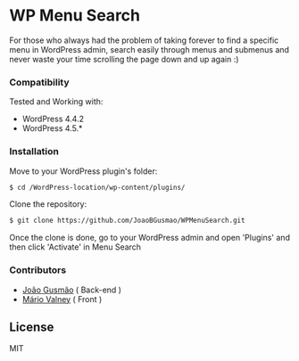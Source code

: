 # WP Menu Search

For those who always had the problem of taking forever to find a specific menu in WordPress admin, search easily through menus and submenus and never waste your time scrolling the page down and up again :)
### Compatibility
Tested and Working with:
* WordPress 4.4.2
* WordPress 4.5.*

### Installation

Move to your WordPress plugin's folder:

```sh
$ cd /WordPress-location/wp-content/plugins/
```
Clone the repository:
```sh
$ git clone https://github.com/JoaoBGusmao/WPMenuSearch.git
```
Once the clone is done, go to your WordPress admin and open 'Plugins' and then click 'Activate' in Menu Search
### Contributors
  - [João Gusmão][git_jao] ( Back-end )
  - [Mário Valney][git_mario] ( Front )

License
----

MIT

   [git_jao]: <https://github.com/joaobgusmao>
   [git_mario]: <https://github.com/mariovalney>
   [jQuery]: <http://jquery.com>

